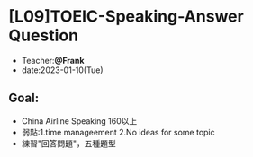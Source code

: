 # [L09]TOEIC-Speaking-Answer Question

* Teacher:**@Frank**
* date:2023-01-10(Tue)

## Goal:
* China Airline Speaking 160以上
* 弱點:1.time manageement 2.No ideas for some topic
* 練習"回答問題"，五種題型

